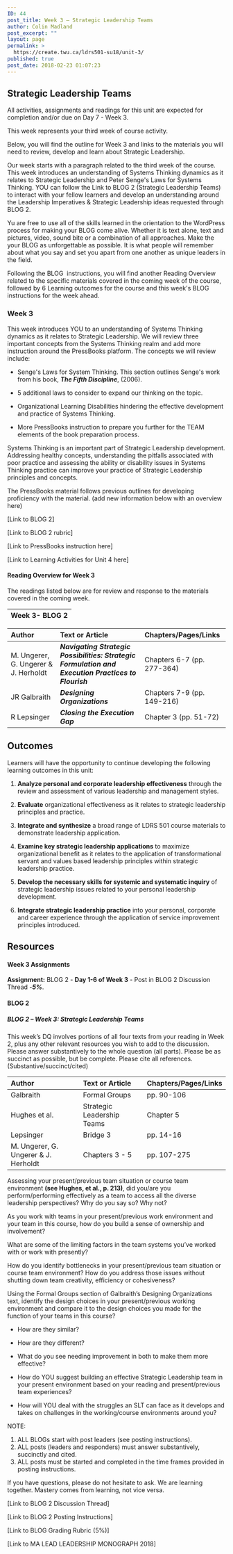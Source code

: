 ```yaml
---
ID: 44
post_title: Week 3 – Strategic Leadership Teams
author: Colin Madland
post_excerpt: ""
layout: page
permalink: >
  https://create.twu.ca/ldrs501-su18/unit-3/
published: true
post_date: 2018-02-23 01:07:23
---
```

## Strategic Leadership Teams
All activities, assignments and readings for this unit are expected for completion and/or due on Day 7 - Week 3.

This week represents your third week of course activity.

Below, you will find the outline for Week 3 and links to the materials you will need to review, develop and learn about Strategic Leadership.

Our week starts with a paragraph related to the third week of the course.  This week introduces an understanding of Systems Thinking dynamics as it relates to Strategic Leadership and Peter Senge's Laws for Systems Thinking. YOU can follow the Link to BLOG 2 (Strategic Leadership Teams) to interact with your fellow learners and develop an understanding around the Leadership Imperatives &amp; Strategic Leadership ideas requested through BLOG 2.

Yu are free to use all of the skills learned in the orientation to the WordPress process for making your BLOG come alive. Whether it is text alone, text and pictures, video, sound bite or a combination of all approaches. Make the your BLOG as unforgettable as possible. It is what people will remember about what you say and set you apart from one another as unique leaders in the field.

Following the BLOG  instructions, you will find another Reading Overview related to the specific materials covered in the coming week of the course, followed by 6 Learning outcomes for the course and this week's BLOG instructions for the week ahead.

### Week 3

This week introduces YOU to an understanding of Systems Thinking dynamics as it relates to Strategic Leadership. We will review three important concepts from the Systems Thinking realm and add more instruction around the PressBooks platform. The concepts we will review include:

* Senge's Laws for System Thinking. This section outlines Senge's work from his book, **_The Fifth Discipline_**, (2006).

* 5 additional laws to consider to expand our thinking on the topic.

* Organizational Learning Disabilities hindering the effective development and practice of Systems Thinking.

* More PressBooks instruction to prepare you further for the TEAM elements of the book preparation process.

Systems Thinking is an important part of Strategic Leadership development. Addressing healthy concepts, understanding the pitfalls associated with poor practice and assessing the ability or disability issues in Systems Thinking practice can improve your practice of Strategic Leadership principles and concepts.

The PressBooks material follows previous outlines for developing proficiency with the material. (add new information below with an overview here)

[Link to BLOG 2]

[Link to BLOG 2 rubric]

[Link to PressBooks instruction here]

[Link to Learning Activities for Unit 4 here]

#### Reading Overview for Week 3

The readings listed below are for review and response to the materials covered in the coming week.

| **Week 3- BLOG 2** |
| :--- |

| **Author** | **Text or Article** | **Chapters/Pages/Links** |
| :--- | :--- | :--- |
| M. Ungerer, G. Ungerer &amp; J. Herholdt | _**Navigating Strategic Possibilities: Strategic Formulation and Execution Practices to Flourish**_ | Chapters 6-7 (pp. 277-364) |
| JR Galbraith | _**Designing Organizations**_ | Chapters 7-9 (pp. 149-216) |
| R Lepsinger | _**Closing the Execution Gap**_ | Chapter 3 (pp. 51-72) |

## Outcomes

Learners will have the opportunity to continue developing the following learning outcomes in this unit:

1. **Analyze personal and corporate leadership effectiveness** through the review and assessment of various leadership and management styles.

2. **Evaluate** organizational effectiveness as it relates to strategic leadership principles and practice.

3. **Integrate and synthesize** a broad range of LDRS 501 course materials to demonstrate leadership application.

4. **Examine key strategic leadership applications** to maximize organizational benefit as it relates to the application of transformational servant and values based leadership principles within strategic leadership practice.

5. **Develop the necessary skills for systemic and systematic inquiry** of strategic leadership issues related to your personal leadership development.

6. **Integrate strategic leadership practice** into your personal, corporate and career experience through the application of service improvement principles introduced.

## Resources

#### Week 3 Assignments

**Assignment:** BLOG 2 - **Day 1-6 of Week 3** - Post in BLOG 2 Discussion Thread -_**5%**_.

#### BLOG 2

##### BLOG 2 – Week 3: Strategic Leadership Teams

This week’s DQ involves portions of all four texts from your reading in Week 2, plus any other relevant resources you wish to add to the discussion. Please answer substantively to the whole question (all parts). Please be as succinct as possible, but be complete. Please cite all references. (Substantive/succinct/cited)

| **Author** | **Text or Article** | **Chapters/Pages/Links** |
| :--- | :--- | :--- |
Galbraith | Formal Groups | pp. 90-106
Hughes et al. | Strategic Leadership Teams | Chapter 5
Lepsinger | Bridge 3 | pp. 14-16
M. Ungerer, G. Ungerer &amp; J. Herholdt | Chapters 3 - 5 | pp. 107-275

Assessing your present/previous team situation or course team environment **(see Hughes, et al., p. 213)**, did you/are you perform/performing effectively as a team to access all the diverse leadership perspectives? Why do you say so? Why not?

As you work with teams in your present/previous work environment and your team in this course, how do you build a sense of ownership and involvement?

What are some of the limiting factors in the team systems you’ve worked with or work with presently?

How do you identify bottlenecks in your present/previous team situation or course team environment? How do you address those issues without shutting down team creativity, efficiency or cohesiveness?

Using the Formal Groups section of Galbraith’s Designing Organizations text, identify the design choices in your present/previous working environment and compare it to the design choices you made for the function of your teams in this course?

* How are they similar?

* How are they different?

* What do you see needing improvement in both to make them more effective?

* How do YOU suggest building an effective Strategic Leadership team in your present environment based on your reading and present/previous team experiences?

* How will YOU deal with the struggles an SLT can face as it develops and takes on challenges in the working/course environments around you?

NOTE:

1. ALL BLOGs start with post leaders (see posting instructions).
2. ALL posts (leaders and responders) must answer substantively, succinctly and cited.
3. ALL posts must be started and completed in the time frames provided in posting instructions.

If you have questions, please do not hesitate to ask.
We are learning together.
Mastery comes from learning, not vice versa.

[Link to BLOG 2 Discussion Thread]

[Link to BLOG 2 Posting Instructions]

[Link to BLOG Grading Rubric (5%)]

[Link to MA LEAD LEADERSHIP MONOGRAPH 2018]

&nbsp;